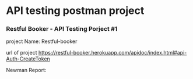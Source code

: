 # API testing postman project

### Restful Booker - API Testing Porject #1
project Name: Restful-booker

url of project 
https://restful-booker.herokuapp.com/apidoc/index.html#api-Auth-CreateToken


Newman Report:


